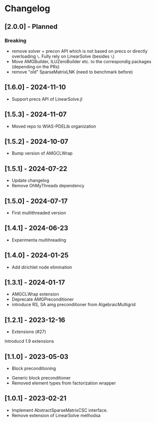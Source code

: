 # Changelog

## [2.0.0] - Planned

### Breaking
- remove solver + precon API which is not based on precs or directly overloading `\`.
  Fully rely on LinearSolve (besides `\`)
- Move AMGBuilder, ILUZeroBuilder etc. to the correspondig packages (depending on the PRs)
- remove "old" SparseMatrixLNK (need to benchmark before)

## [1.6.0] - 2024-11-10
- Support precs API of LinearSolve.jl

## [1.5.3] - 2024-11-07
- Moved repo to WIAS-PDELib organization

## [1.5.2] - 2024-10-07

- Bump version of AMGCLWrap

## [1.5.1] - 2024-07-22

- Update changelog
- Remove OhMyThreads dependency

## [1.5.0] - 2024-07-17

- First multithreaded version
## [1.4.1] - 2024-06-23

- Experimenta multihreading

## [1.4.0] - 2024-01-25

- Add dirichlet node elimination

## [1.3.1] - 2024-01-17
* AMGCLWrap extension
* Deprecate AMGPreconditioner
* introduce RS, SA amg preconditioner from AlgebraicMultigrid

## [1.2.1] - 2023-12-16

- Extensions (#27)

Introducd 1.9 extensions

## [1.1.0] - 2023-05-03

- Block preconditioning

* Generic block preconditioner
* Removed element types from factorization wrapper

## [1.0.1] - 2023-02-21

- Implement AbstractSparseMatrixCSC interface.
- Remove extension of LinearSolve methodsa

